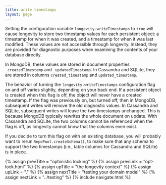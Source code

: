 ```yaml
---
title: write timestamps
layout: page
---
```


Setting the configuration variable `longevity.writeTimestamps` to
`true` will cause longevity to store two timestamp values for each
persistent object: a timestamp for when it was created, and a
timestamp for when it was last modified. These values are not
accessible through longevity. Instead, they are provided for
diagnostic purposes when examining the contents of your database
directly.

In MongoDB, these values are stored in document properties
`_createdTimestamp` and `_updatedTimestamp`. In Cassandra and SQLite,
they are stored in columns `created_timestamp` and
`updated_timestamp`.

The behavior of turning the `longevity.writeTimestamps` configuration
flag on and off varies slightly, depending on your back end. If a
persistent object is created when this flag is off, the object will
never have a created timestamp. If the flag was previously on, but
turned off, then in MongoDB, subsequent writes will remove the old
diagnostic values. In Cassandra and SQLite, subsequent writes will
leave the two timestamps unchanged. This is because MongoDB
typically rewrites the whole document on update. With Cassandra and
SQLite, the two columns cannot be referenced when the flag is off, as
longevity cannot know that the columns even exist.

If you decide to turn this flag on with an existing database, you will
probably want to rerun `RepoPool.createSchema()`, to make sure that
any schema to support the two timestamps (i.e., table columns for
Cassandra and SQLite) is in place.

{% assign prevTitle = "optimistic locking" %}
{% assign prevLink  = "opt-lock.html" %}
{% assign upTitle   = "the longevity context" %}
{% assign upLink    = "." %}
{% assign nextTitle = "testing your domain model" %}
{% assign nextLink  = "../testing" %}
{% include navigate.html %}

